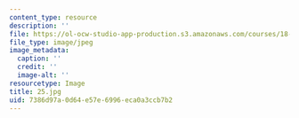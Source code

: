 ```yaml
---
content_type: resource
description: ''
file: https://ol-ocw-studio-app-production.s3.amazonaws.com/courses/18-03-differential-equations-spring-2010/7386d97a0d64e57e6996eca0a3ccb7b2_25.jpg
file_type: image/jpeg
image_metadata:
  caption: ''
  credit: ''
  image-alt: ''
resourcetype: Image
title: 25.jpg
uid: 7386d97a-0d64-e57e-6996-eca0a3ccb7b2
---
```

